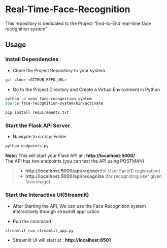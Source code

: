  # Real-Time-Face-Recognition
This repository is dedicated to the Project "End-to-End real-time face recognition system" 

## Usage

### Install Dependencies
* Clone the Project Repository to your system
```bash
git clone <GITHUB_REPO_URL>
```
* Go to the Project Directory and Create a Virtual Environment in Python

```bash
python -m venv face-recognition-system
source face-recognition-system/bin/activate

```

```py
pip install requirements.txt
```

### Start the Flask API Server

* Navigate to src/api Folder
```bash
python endpoints.py
```
**Note:** This will start your Flask API at : **http://localhost:5000/**  
The API has two endpoints (you can test the API using POSTMAN)
>* **http://localhost:5000/api/register**(for User FaceID registration)
>* **http://localhost:5000/api/recognize** (for recognizing user given face image)

### Start the Interactive UI(Streamlit)
* After Starting the API, We can use the Face Recognition system interactively through streamlit application

* Run the command
```bash
streamlit run streamlit_app.py
```

* Streamlit UI will start at : **http://localhost:8501**
